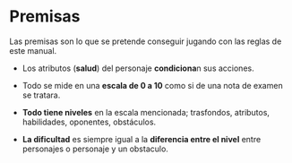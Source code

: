 
Premisas
========

Las premisas son lo que se pretende conseguir jugando con las reglas de este manual.

- Los atributos (**salud**) del personaje **condiciona**n sus acciones. 

- Todo se mide en una **escala de 0 a 10** como si de una nota de examen se tratara. 

- **Todo tiene niveles** en la escala mencionada; trasfondos, atributos, habilidades, oponentes, obstáculos.

- **La dificultad** es siempre igual a la **diferencia entre el nivel** entre personajes o personaje y un obstaculo. 
